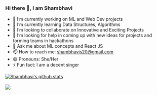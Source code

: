 ### Hi there 👋, I am Shambhavi 

<!--
**Shambhavi-Singh/Shambhavi-Singh** is a ✨ _special_ ✨ repository because its `README.md` (this file) appears on your GitHub profile.-->



- 🔭 I’m currently working on ML and Web Dev projects
- 🌱 I’m currently learning Data Structures, Algorithms
- 👯 I’m looking to collaborate on Innovative and Exciting Projects 
- 🤔 I’m looking for help in coming up with new ideas for projects and forming teams in hackathons
- 💬 Ask me about ML concepts and React JS
- 📫 How to reach me: shambhavis20@gmail.com
- 😄 Pronouns: She/Her
- ⚡ Fun fact: I am a decent singer


<a href="https://github.com/Shambhavi-Singh/github-readme-stats">
  <img align="center" src="https://github-readme-stats.vercel.app/api?username=Shambhavi-Singh&show_icons=true&include_all_commits=true&theme=radical" alt="Shambhavi's github stats" />
</a>
<br><br>
<a href="https://github.com/Shambhavi-Singh/github-readme-stats">
  
  <img align="center" src="https://github-readme-stats.vercel.app/api/top-langs/?username=Shambhavi-Singh&layout=compact&theme=radical" />
</a>


